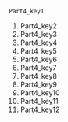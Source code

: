 ```ngMeta
Part4_key1
```

1. Part4_key2
2. Part4_key3
3. Part4_key4
4. Part4_key5
5. Part4_key6
6. Part4_key7
7. Part4_key8
8. Part4_key9
9. Part4_key10
10. Part4_key11
11. Part4_key12
